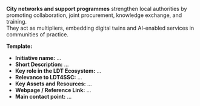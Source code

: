 **City networks and support programmes** strengthen local authorities by promoting collaboration, joint procurement, knowledge exchange, and training.  
They act as multipliers, embedding digital twins and AI-enabled services in communities of practice.  

**Template:**  
- **Initiative name:** …  
- **Short Description:** …  
- **Key role in the LDT Ecosystem:** …  
- **Relevance to LDT4SSC:** …  
- **Key Assets and Resources:** …  
- **Webpage / Reference Link:** …  
- **Main contact point:** …  
